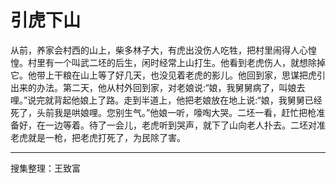 # 引虎下山

从前，养家会村西的山上，柴多林子大，有虎出没伤人吃牲，把村里闹得人心惶惶。村里有一个叫武二坯的后生，闲时经常上山打生。他看到老虎伤人，就想除掉它。他带上干粮在山上等了好几天，也没见着老虎的影儿。他回到家，思谋把虎引出来的办法。第二天，他从村外回到家，对老娘说:“娘，我舅舅病了，叫娘去哩。”说完就背起他娘上了路。走到半道上，他把老娘放在地上说:“娘，我舅舅已经死了，头前我是哄娘哩。您别生气。”他娘一听，嚎啕大哭。二坯一看，赶忙把枪准备好，在一边等着。待了一会儿，老虎听到哭声，就下了山向老人扑去。二坯对准老虎就是一枪，把老虎打死了，为民除了害。

---

搜集整理：王致富